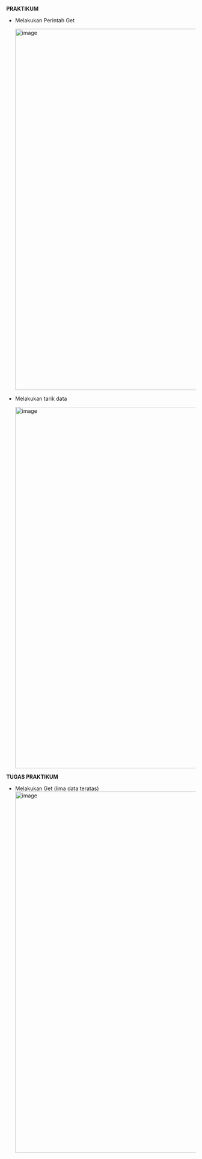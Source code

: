 **PRAKTIKUM**
- Melakukan Perintah Get

  <img width="959" alt="image" src="https://github.com/user-attachments/assets/5c284789-ab29-4f67-bccb-69a853c0e2c9">



- Melakukan tarik data

  <img width="959" alt="image" src="https://github.com/user-attachments/assets/79842a1d-b4d2-4b06-96b3-c3cd7ca77d0e">

**TUGAS PRAKTIKUM**
- Melakukan Get (lima data teratas)
  <img width="959" alt="image" src="https://github.com/user-attachments/assets/07057c02-50b9-4777-a684-4e739c7875b5">
